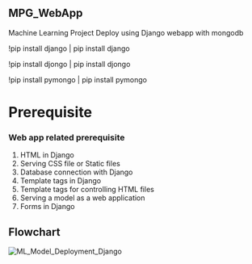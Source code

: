 ## MPG_WebApp
Machine Learning Project Deploy using Django webapp with mongodb

!pip install django | pip install django

!pip install djongo | pip install djongo

!pip install pymongo | pip install pymongo

# Prerequisite

### Web app related prerequisite
1. HTML in Django
2. Serving CSS file or Static files
3. Database connection with Django
4. Template tags in Django
5. Template tags for controlling HTML files
6. Serving a model as a web application
7. Forms in Django

## Flowchart
![ML_Model_Deployment_Django](https://user-images.githubusercontent.com/62986688/115986670-f65bf600-a5ce-11eb-883d-a9935842a665.png)
